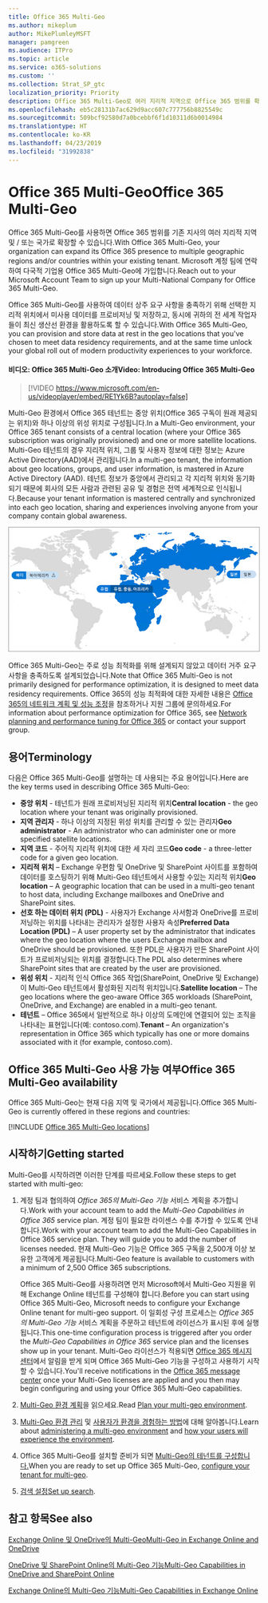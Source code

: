 ```yaml
---
title: Office 365 Multi-Geo
ms.author: mikeplum
author: MikePlumleyMSFT
manager: pamgreen
ms.audience: ITPro
ms.topic: article
ms.service: o365-solutions
ms.custom: ''
ms.collection: Strat_SP_gtc
localization_priority: Priority
description: Office 365 Multi-Geo로 여러 지리적 지역으로 Office 365 범위를 확장합니다.
ms.openlocfilehash: eb5c28131b7ac629d9acc607c777756b8825549c
ms.sourcegitcommit: 509bcf92580d7a0bcebbf6f1d10311d6b0014984
ms.translationtype: HT
ms.contentlocale: ko-KR
ms.lasthandoff: 04/23/2019
ms.locfileid: "31992838"
---
```

# <a name="office-365-multi-geo"></a><span data-ttu-id="b7ed7-103">Office 365 Multi-Geo</span><span class="sxs-lookup"><span data-stu-id="b7ed7-103">Office 365 Multi-Geo</span></span>

<span data-ttu-id="b7ed7-104">Office 365 Multi-Geo를 사용하면 Office 365 범위를 기존 지사의 여러 지리적 지역 및 / 또는 국가로 확장할 수 있습니다.</span><span class="sxs-lookup"><span data-stu-id="b7ed7-104">With Office 365 Multi-Geo, your organization can expand its Office 365 presence to multiple geographic regions and/or countries within your existing tenant.</span></span> <span data-ttu-id="b7ed7-105">Microsoft 계정 팀에 연락하여 다국적 기업용 Office 365 Multi-Geo에 가입합니다.</span><span class="sxs-lookup"><span data-stu-id="b7ed7-105">Reach out to your Microsoft Account Team to sign up your Multi-National Company for Office 365 Multi-Geo.</span></span>
  
<span data-ttu-id="b7ed7-106">Office 365 Multi-Geo를 사용하여 데이터 상주 요구 사항을 충족하기 위해 선택한 지리적 위치에서 미사용 데이터를 프로비저닝 및 저장하고, 동시에 귀하의 전 세계 작업자들이 최신 생산선 환경을 활용하도록 할 수 있습니다.</span><span class="sxs-lookup"><span data-stu-id="b7ed7-106">With Office 365 Multi-Geo, you can provision and store data at rest in the geo locations that you've chosen to meet data residency requirements, and at the same time unlock your global roll out of modern productivity experiences to your workforce.</span></span>

#### <a name="video-introducing-office-365-multi-geo"></a><span data-ttu-id="b7ed7-107">비디오: Office 365 Multi-Geo 소개</span><span class="sxs-lookup"><span data-stu-id="b7ed7-107">Video: Introducing Office 365 Multi-Geo</span></span>

> [!VIDEO https://www.microsoft.com/en-us/videoplayer/embed/RE1Yk6B?autoplay=false]

<span data-ttu-id="b7ed7-108">Multi-Geo 환경에서 Office 365 테넌트는 중앙 위치(Office 365 구독이 원래 제공되는 위치)와 하나 이상의 위성 위치로 구성됩니다.</span><span class="sxs-lookup"><span data-stu-id="b7ed7-108">In a Multi-Geo environment, your Office 365 tenant consists of a central location (where your Office 365 subscription was originally provisioned) and one or more satellite locations.</span></span> <span data-ttu-id="b7ed7-109">Multi-Geo 테넌트의 경우 지리적 위치, 그룹 및 사용자 정보에 대한 정보는 Azure Active Directory(AAD)에서 관리됩니다.</span><span class="sxs-lookup"><span data-stu-id="b7ed7-109">In a multi-geo tenant, the information about geo locations, groups, and user information, is mastered in Azure Active Directory (AAD).</span></span> <span data-ttu-id="b7ed7-110">테넌트 정보가 중앙에서 관리되고 각 지리적 위치와 동기화되기 때문에 회사의 모든 사람과 관련된 공유 및 경험은 전역 세계적으로 인식됩니다.</span><span class="sxs-lookup"><span data-stu-id="b7ed7-110">Because your tenant information is mastered centrally and synchronized into each geo location, sharing and experiences involving anyone from your company contain global awareness.</span></span>

![SharePoint 관리 센터의 Multi-Geo 지도 스크린샷](media/multi-geo-world-map.png)

<span data-ttu-id="b7ed7-112">Office 365 Multi-Geo는 주로 성능 최적화를 위해 설계되지 않았고 데이터 거주 요구 사항을 충족하도록 설계되었습니다.</span><span class="sxs-lookup"><span data-stu-id="b7ed7-112">Note that Office 365 Multi-Geo is not primarily designed for performance optimization, it is designed to meet data residency requirements.</span></span> <span data-ttu-id="b7ed7-113">Office 365의 성능 최적화에 대한 자세한 내용은 [Office 365의 네트워크 계획 및 성능 조정](https://support.office.com/article/e5f1228c-da3c-4654-bf16-d163daee8848)을 참조하거나 지원 그룹에 문의하세요.</span><span class="sxs-lookup"><span data-stu-id="b7ed7-113">For information about performance optimization for Office 365, see [Network planning and performance tuning for Office 365](https://support.office.com/article/e5f1228c-da3c-4654-bf16-d163daee8848) or contact your support group.</span></span>

## <a name="terminology"></a><span data-ttu-id="b7ed7-114">용어</span><span class="sxs-lookup"><span data-stu-id="b7ed7-114">Terminology</span></span>

<span data-ttu-id="b7ed7-115">다음은 Office 365 Multi-Geo를 설명하는 데 사용되는 주요 용어입니다.</span><span class="sxs-lookup"><span data-stu-id="b7ed7-115">Here are the key terms used in describing Office 365 Multi-Geo:</span></span>

- <span data-ttu-id="b7ed7-116">**중앙 위치** - 테넌트가 원래 프로비저닝된 지리적 위치</span><span class="sxs-lookup"><span data-stu-id="b7ed7-116">**Central location** - the geo location where your tenant was originally provisioned.</span></span>
- <span data-ttu-id="b7ed7-117">**지역 관리자** - 하나 이상의 지정된 위성 위치를 관리할 수 있는 관리자</span><span class="sxs-lookup"><span data-stu-id="b7ed7-117">**Geo administrator** - An administrator who can administer one or more specified satellite locations.</span></span>
- <span data-ttu-id="b7ed7-118">**지역 코드** - 주어직 지리적 위치에 대한 세 자리 코드</span><span class="sxs-lookup"><span data-stu-id="b7ed7-118">**Geo code** - a three-letter code for a given geo location.</span></span>
- <span data-ttu-id="b7ed7-119">**지리적 위치** – Exchange 우편함 및 OneDrive 및 SharePoint 사이트를 포함하여 데이터를 호스팅하기 위해 Multi-Geo 테넌트에서 사용할 수있는 지리적 위치</span><span class="sxs-lookup"><span data-stu-id="b7ed7-119">**Geo location** – A geographic location that can be used in a multi-geo tenant to host data, including Exchange mailboxes and OneDrive and SharePoint sites.</span></span>
- <span data-ttu-id="b7ed7-120">**선호 하는 데이터 위치 (PDL)** - 사용자가 Exchange 사서함과 OneDrive를 프로비저닝하는 위치를 나타내는 관리자가 설정한 사용자 속성</span><span class="sxs-lookup"><span data-stu-id="b7ed7-120">**Preferred Data Location (PDL)** – A user property set by the administrator that indicates where the geo location where the users Exchange mailbox and OneDrive should be provisioned.</span></span> <span data-ttu-id="b7ed7-121">또한 PDL은 사용자가 만든 SharePoint 사이트가 프로비저닝되는 위치를 결정합니다.</span><span class="sxs-lookup"><span data-stu-id="b7ed7-121">The PDL also determines where SharePoint sites that are created by the user are provisioned.</span></span>
- <span data-ttu-id="b7ed7-122">**위성 위치** - 지리적 인식 Office 365 작업(SharePoint, OneDrive 및 Exchange)이 Multi-Geo 테넌트에서 활성화된 지리적 위치입니다.</span><span class="sxs-lookup"><span data-stu-id="b7ed7-122">**Satellite location** – The geo locations where the geo-aware Office 365 workloads (SharePoint, OneDrive, and Exchange) are enabled in a multi-geo tenant.</span></span>
- <span data-ttu-id="b7ed7-123">**테넌트** – Office 365에서 일반적으로 하나 이상의 도메인에 연결되어 있는 조직을 나타내는 표현입니다(예: contoso.com).</span><span class="sxs-lookup"><span data-stu-id="b7ed7-123">**Tenant** – An organization's representation in Office 365 which typically has one or more domains associated with it (for example, contoso.com).</span></span>

## <a name="office-365-multi-geo-availability"></a><span data-ttu-id="b7ed7-124">Office 365 Multi-Geo 사용 가능 여부</span><span class="sxs-lookup"><span data-stu-id="b7ed7-124">Office 365 Multi-Geo availability</span></span>

<span data-ttu-id="b7ed7-125">Office 365 Multi-Geo는 현재 다음 지역 및 국가에서 제공됩니다.</span><span class="sxs-lookup"><span data-stu-id="b7ed7-125">Office 365 Multi-Geo is currently offered in these regions and countries:</span></span>

[!INCLUDE [Office 365 Multi-Geo locations](includes/office-365-multi-geo-locations.md)]

## <a name="getting-started"></a><span data-ttu-id="b7ed7-126">시작하기</span><span class="sxs-lookup"><span data-stu-id="b7ed7-126">Getting started</span></span>

<span data-ttu-id="b7ed7-127">Multi-Geo를 시작하려면 이러한 단계를 따르세요.</span><span class="sxs-lookup"><span data-stu-id="b7ed7-127">Follow these steps to get started with multi-geo:</span></span>

1. <span data-ttu-id="b7ed7-128">계정 팀과 협의하여 _Office 365의 Multi-Geo 기능_ 서비스 계획을 추가합니다.</span><span class="sxs-lookup"><span data-stu-id="b7ed7-128">Work with your account team to add the _Multi-Geo Capabilities in Office 365_ service plan.</span></span> <span data-ttu-id="b7ed7-129">계정 팀이 필요한 라이센스 수를 추가할 수 있도록 안내합니다.</span><span class="sxs-lookup"><span data-stu-id="b7ed7-129">Work with your account team to add the Multi-Geo Capabilities in Office 365 service plan. They will guide you to add the number of licenses needed.</span></span> <span data-ttu-id="b7ed7-130">현재 Multi-Geo 기능은 Office 365 구독을 2,500개 이상 보유한 고객에게 제공됩니다.</span><span class="sxs-lookup"><span data-stu-id="b7ed7-130">Multi-Geo feature is available to customers with a minimum of 2,500 Office 365 subscriptions.</span></span>

   <span data-ttu-id="b7ed7-131">Office 365 Multi-Geo를 사용하려면 먼저 Microsoft에서 Multi-Geo 지원을 위해 Exchange Online 테넌트를 구성해야 합니다.</span><span class="sxs-lookup"><span data-stu-id="b7ed7-131">Before you can start using Office 365 Multi-Geo, Microsoft needs to configure your Exchange Online tenant for multi-geo support.</span></span> <span data-ttu-id="b7ed7-132">이 일회성 구성 프로세스는 *Office 365의 Multi-Geo 기능* 서비스 계획을 주문하고 테넌트에 라이선스가 표시된 후에 실행됩니다.</span><span class="sxs-lookup"><span data-stu-id="b7ed7-132">This one-time configuration process is triggered after you order the *Multi-Geo Capabilities in Office 365* service plan and the licenses show up in your tenant.</span></span> <span data-ttu-id="b7ed7-133">Multi-Geo 라이선스가 적용되면 [Office 365 메시지 센터](https://support.office.com/article/38FB3333-BFCC-4340-A37B-DEDA509C2093)에서 알림을 받게 되며 Office 365 Multi-Geo 기능을 구성하고 사용하기 시작할 수 있습니다.</span><span class="sxs-lookup"><span data-stu-id="b7ed7-133">You'll receive notifications in the [Office 365 message center](https://support.office.com/article/38FB3333-BFCC-4340-A37B-DEDA509C2093) once your Multi-Geo licenses are applied and you then may begin configuring and using your Office 365 Multi-Geo capabilities.</span></span>

2. <span data-ttu-id="b7ed7-134">[Multi-Geo 환경 계획](plan-for-multi-geo.md)을 읽으세요.</span><span class="sxs-lookup"><span data-stu-id="b7ed7-134">Read [Plan your multi-geo environment](plan-for-multi-geo.md).</span></span>

3. <span data-ttu-id="b7ed7-135">[Multi-Geo 환경 관리](administering-a-multi-geo-environment.md) 및 [사용자가 환경을 경험하는 방법](multi-geo-user-experience.md)에 대해 알아봅니다.</span><span class="sxs-lookup"><span data-stu-id="b7ed7-135">Learn about [administering a multi-geo environment](administering-a-multi-geo-environment.md) and [how your users will experience the environment](multi-geo-user-experience.md).</span></span>

4. <span data-ttu-id="b7ed7-136">Office 365 Multi-Geo를 설치할 준비가 되면 [Multi-Geo의 테넌트를 구성합니다.](multi-geo-tenant-configuration.md)</span><span class="sxs-lookup"><span data-stu-id="b7ed7-136">When you are ready to set up Office 365 Multi-Geo, [configure your tenant for multi-geo](multi-geo-tenant-configuration.md).</span></span>

5. <span data-ttu-id="b7ed7-137">[검색 설정](configure-search-for-multi-geo.md)</span><span class="sxs-lookup"><span data-stu-id="b7ed7-137">[Set up search](configure-search-for-multi-geo.md).</span></span>

## <a name="see-also"></a><span data-ttu-id="b7ed7-138">참고 항목</span><span class="sxs-lookup"><span data-stu-id="b7ed7-138">See also</span></span>

[<span data-ttu-id="b7ed7-139">Exchange Online 및 OneDrive의 Multi-Geo</span><span class="sxs-lookup"><span data-stu-id="b7ed7-139">Multi-Geo in Exchange Online and OneDrive</span></span>](https://Aka.ms/GoMultiGeo)

[<span data-ttu-id="b7ed7-140">OneDrive 및 SharePoint Online의 Multi-Geo 기능</span><span class="sxs-lookup"><span data-stu-id="b7ed7-140">Multi-Geo Capabilities in OneDrive and SharePoint Online</span></span>](https://docs.microsoft.com/office365/enterprise/multi-geo-capabilities-in-onedrive-and-sharepoint-online-in-office-365)

[<span data-ttu-id="b7ed7-141">Exchange Online의 Multi-Geo 기능</span><span class="sxs-lookup"><span data-stu-id="b7ed7-141">Multi-Geo Capabilities in Exchange Online</span></span>](https://docs.microsoft.com/office365/enterprise/multi-geo-capabilities-in-exchange-online)
